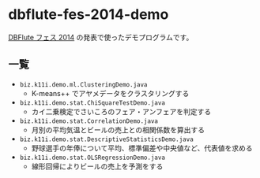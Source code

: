 # dbflute-fes-2014-demo

[DBFlute フェス 2014](http://connpass.com/event/9544/) の発表で使ったデモプログラムです。

## 一覧

- `biz.k11i.demo.ml.ClusteringDemo.java`
    - K-means++ でアヤメデータをクラスタリングする
- `biz.k11i.demo.stat.ChiSquareTestDemo.java`
    - カイ二乗検定でさいころのフェア・アンフェアを判定する
- `biz.k11i.demo.stat.CorrelationDemo.java`
    - 月別の平均気温とビールの売上との相関係数を算出する
- `biz.k11i.demo.stat.DescriptiveStatisticsDemo.java`
    - 野球選手の年俸について平均、標準偏差や中央値など、代表値を求める
- `biz.k11i.demo.stat.OLSRegressionDemo.java`
    - 線形回帰によりビールの売上を予測をする
